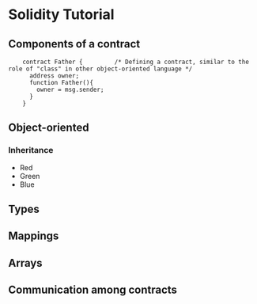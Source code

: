 # Solidity Tutorial #
## Components of a contract ##

```solidity
    contract Father {         /* Defining a contract, similar to the role of "class" in other object-oriented language */
      address owner;
      function Father(){
        owner = msg.sender;
      }
    }
```
## Object-oriented ##
### Inheritance ###
* Red
* Green
* Blue

## Types ##
## Mappings ##
## Arrays ##
## Communication among contracts ##
